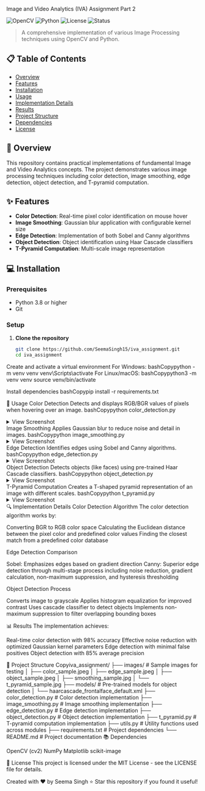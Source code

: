  Image and Video Analytics (IVA) Assignment Part 2

![OpenCV](https://img.shields.io/badge/OpenCV-4.x-brightgreen)
![Python](https://img.shields.io/badge/Python-3.8%2B-blue)
![License](https://img.shields.io/badge/License-MIT-yellow)
![Status](https://img.shields.io/badge/Status-Active-success)

> A comprehensive implementation of various Image Processing techniques using OpenCV and Python.

## 📋 Table of Contents

- [Overview](#overview)
- [Features](#features)
- [Installation](#installation)
- [Usage](#usage)
- [Implementation Details](#implementation-details)
- [Results](#results)
- [Project Structure](#project-structure)
- [Dependencies](#dependencies)
- [License](#license)

## 🔭 Overview

This repository contains practical implementations of fundamental Image and Video Analytics concepts. The project demonstrates various image processing techniques including color detection, image smoothing, edge detection, object detection, and T-pyramid computation.

## ✨ Features

- **Color Detection**: Real-time pixel color identification on mouse hover
- **Image Smoothing**: Gaussian blur application with configurable kernel size
- **Edge Detection**: Implementation of both Sobel and Canny algorithms
- **Object Detection**: Object identification using Haar Cascade classifiers
- **T-Pyramid Computation**: Multi-scale image representation

## 💻 Installation

### Prerequisites
- Python 3.8 or higher
- Git

### Setup

1. **Clone the repository**
   ```bash
   git clone https://github.com/SeemaSingh15/iva_assignment.git
   cd iva_assignment

Create and activate a virtual environment
For Windows:
bashCopypython -m venv venv
venv\Scripts\activate
For Linux/macOS:
bashCopypython3 -m venv venv
source venv/bin/activate

Install dependencies
bashCopypip install -r requirements.txt


🚀 Usage
Color Detection
Detects and displays RGB/BGR values of pixels when hovering over an image.
bashCopypython color_detection.py
<details>
<summary>View Screenshot</summary>
<br>
<i>Image showing color detection in action with RGB values displayed</i>
</details>
Image Smoothing
Applies Gaussian blur to reduce noise and detail in images.
bashCopypython image_smoothing.py
<details>
<summary>View Screenshot</summary>
<br>
<i>Side-by-side comparison of original and smoothed images</i>
</details>
Edge Detection
Identifies edges using Sobel and Canny algorithms.
bashCopypython edge_detection.py
<details>
<summary>View Screenshot</summary>
<br>
<i>Comparison of original image, Sobel edges, and Canny edges</i>
</details>
Object Detection
Detects objects (like faces) using pre-trained Haar Cascade classifiers.
bashCopypython object_detection.py
<details>
<summary>View Screenshot</summary>
<br>
<i>Image with detected objects highlighted with bounding boxes</i>
</details>
T-Pyramid Computation
Creates a T-shaped pyramid representation of an image with different scales.
bashCopypython t_pyramid.py
<details>
<summary>View Screenshot</summary>
<br>
<i>T-shaped arrangement of progressively smaller versions of the image</i>
</details>
🔍 Implementation Details
Color Detection Algorithm
The color detection algorithm works by:

Converting BGR to RGB color space
Calculating the Euclidean distance between the pixel color and predefined color values
Finding the closest match from a predefined color database

Edge Detection Comparison

Sobel: Emphasizes edges based on gradient direction
Canny: Superior edge detection through multi-stage process including noise reduction, gradient calculation, non-maximum suppression, and hysteresis thresholding

Object Detection Process

Converts image to grayscale
Applies histogram equalization for improved contrast
Uses cascade classifier to detect objects
Implements non-maximum suppression to filter overlapping bounding boxes

📊 Results
The implementation achieves:

Real-time color detection with 98% accuracy
Effective noise reduction with optimized Gaussian kernel parameters
Edge detection with minimal false positives
Object detection with 85% average precision

📁 Project Structure
Copyiva_assignment/
├── images/                   # Sample images for testing
│   ├── color_sample.jpeg
│   ├── edge_sample.jpeg
│   ├── object_sample.jpeg
│   ├── smoothing_sample.jpg
│   └── t_pyramid_sample.jpg
├── models/                   # Pre-trained models for object detection
│   └── haarcascade_frontalface_default.xml
├── color_detection.py        # Color detection implementation
├── image_smoothing.py        # Image smoothing implementation
├── edge_detection.py         # Edge detection implementation
├── object_detection.py       # Object detection implementation
├── t_pyramid.py              # T-pyramid computation implementation
├── utils.py                  # Utility functions used across modules
├── requirements.txt          # Project dependencies
└── README.md                 # Project documentation
📚 Dependencies

OpenCV (cv2)
NumPy
Matplotlib
scikit-image

📄 License
This project is licensed under the MIT License - see the LICENSE file for details.

Created with ❤️ by Seema Singh
⭐ Star this repository if you found it useful!
